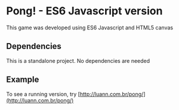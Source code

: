 # Pong! - ES6 Javascript version
This game was developed using ES6 Javascript and HTML5 canvas

## Dependencies
This is a standalone project. No dependencies are needed

## Example
To see a running version, try [http://luann.com.br/pong/](http://luann.com.br/pong/)